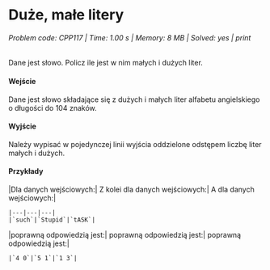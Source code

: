 # Duże, małe litery
###### Problem code: CPP117 \| Time: 1.00 s \| Memory: 8 MB \| Solved: yes \| print

Dane jest słowo. Policz ile jest w nim małych i dużych liter.

#### Wejście
Dane jest słowo składające się z dużych i małych liter alfabetu angielskiego o długości do 104 znaków.

#### Wyjście
Należy wypisać w pojedynczej linii wyjścia oddzielone odstępem liczbę liter małych i dużych.

#### Przykłady
|Dla danych wejściowych:|	Z kolei dla danych wejściowych:|	A dla danych wejściowych:|
```
|---|---|---|
|`such`|`Stupid`|`tASK`|
```
|poprawną odpowiedzią jest:|	poprawną odpowiedzią jest:|	poprawną odpowiedzią jest:|
```
|`4 0`|`5 1`|`1 3`|
```
